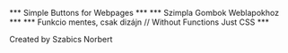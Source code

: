 *** Simple Buttons for Webpages ***
*** Szimpla Gombok Weblapokhoz ***
*** Funkcio mentes, csak dizájn // Without Functions Just CSS ***

Created by Szabics Norbert